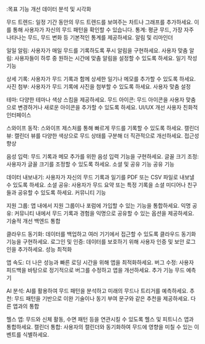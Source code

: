 :목표
기능 개선
데이터 분석 및 시각화

무드 트렌드: 일정 기간 동안의 무드 트렌드를 보여주는 차트나 그래프를 추가하세요. 이를 통해 사용자가 자신의 무드 패턴을 확인할 수 있습니다.
통계: 평균 무드, 가장 자주 나타나는 무드, 무드 변화 등 기본적인 통계를 제공하세요.
알림 및 리마인더

일일 알림: 사용자가 매일 무드를 기록하도록 푸시 알림을 구현하세요.
사용자 맞춤 알림: 사용자들이 하루 중 원하는 시간에 맞춤 알림을 설정할 수 있도록 하세요.
일기 작성 기능

상세 기록: 사용자가 무드 기록과 함께 상세한 일기나 메모를 추가할 수 있도록 하세요.
사진 첨부: 사용자가 무드 기록에 사진을 첨부할 수 있도록 하세요.
사용자 맞춤 설정

테마: 다양한 테마나 색상 스킴을 제공하세요.
무드 아이콘: 무드 아이콘을 사용자 맞춤으로 변경하거나 새로운 아이콘을 추가할 수 있도록 하세요.
UI/UX 개선
사용자 친화적 인터페이스

스와이프 동작: 스와이프 제스처를 통해 빠르게 무드를 기록할 수 있도록 하세요.
캘린더 뷰: 캘린더 뷰를 다양한 색상으로 무드 상태를 구분해 더 직관적으로 개선하세요.
접근성 향상

음성 입력: 무드 기록과 메모 추가를 위한 음성 입력 기능을 구현하세요.
글꼴 크기 조정: 사용자가 글꼴 크기를 조정할 수 있도록 하세요.
소셜 및 공유 기능
공유 기능

데이터 내보내기: 사용자가 자신의 무드 기록과 일기를 PDF 또는 CSV 파일로 내보낼 수 있도록 하세요.
소셜 공유: 사용자가 무드 요약 또는 특정 기록을 소셜 미디어나 친구들과 공유할 수 있도록 하세요.
커뮤니티 기능

지원 그룹: 앱 내에서 지원 그룹이나 포럼에 가입할 수 있는 기능을 통합하세요.
익명 공유: 커뮤니티 내에서 무드 기록과 경험을 익명으로 공유할 수 있는 옵션을 제공하세요.
기술적 개선
백엔드 통합

클라우드 동기화: 데이터를 백업하고 여러 기기에서 접근할 수 있도록 클라우드 동기화 기능을 구현하세요.
로그인 및 인증: 데이터를 보호하기 위해 사용자 인증 및 보안 로그인을 추가하세요.
성능 최적화

앱 속도: 더 나은 성능과 빠른 로딩 시간을 위해 앱을 최적화하세요.
버그 수정: 사용자 피드백을 바탕으로 정기적으로 버그를 수정하고 앱을 개선하세요.
추가 기능
무드 예측기

AI 분석: AI를 활용하여 무드 패턴을 분석하고 미래의 무드나 트리거를 예측하세요.
추천: 무드 패턴을 기반으로 이완 기술이나 동기 부여 문구와 같은 추천을 제공하세요.
다른 앱과의 통합

헬스 앱: 무드와 신체 활동, 수면 패턴 등을 연관시킬 수 있도록 헬스 및 피트니스 앱과 통합하세요.
캘린더 통합: 사용자의 캘린더와 동기화하여 무드에 영향을 미칠 수 있는 이벤트를 식별하세요.
